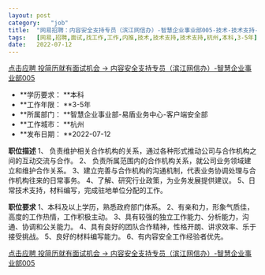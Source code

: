 ```yaml
---
layout:	post
category:	"job"
title:	"网易招聘：内容安全支持专员（滨江网信办）-智慧企业事业部005-技术-技术支持-技术支持-杭州本科3-5年"
tags:	[网易,招聘,面试,找工作,工作,内推,技术,技术支持,技术支持,杭州,本科,3-5年]
date:	2022-07-12
---
```


[点击应聘 投简历就有面试机会 -> 内容安全支持专员（滨江网信办）-智慧企业事业部005](http://mobile.bole.netease.com/bole/boleDetail?id=36275&employeeId=346f03c3cda5f04c&key=all)



- **学历要求： **本科
- **工作年限： **3-5年
- **所属部门： **智慧企业事业部-易盾业务中心-客户端安全部
- **工作城市： **杭州
- **发布日期： **2022-07-12



**职位描述**
1、 负责维护相关合作机构的关系，通过各种形式推动公司与合作机构之间的互动交流与合作。
2、 负责所属范围内的合作机构关系，就公司业务领域建立和维护合作关系。
3、建立完善与合作机构的沟通机制，代表业务协调处理与合作机构往来的日常事务。
4、了解、研究行业政策，为业务发展提供建议。
5、日常技术支持，材料编写，完成驻地单位分配的工作。



**职位要求**
1、本科及以上学历，熟悉政府部门体系。
2、有亲和力，形象气质佳，高度的工作热情，工作积极主动。
3、具有较强的独立工作能力、分析能力，沟通、协调和公关能力。
4、具有良好的团队合作精神，性格开朗、讲求效率、乐于接受挑战。
5、良好的材料编写能力。
6、有内容安全工作经验者优先。



[点击应聘 投简历就有面试机会 -> 内容安全支持专员（滨江网信办）-智慧企业事业部005](http://mobile.bole.netease.com/bole/boleDetail?id=36275&employeeId=346f03c3cda5f04c&key=all)